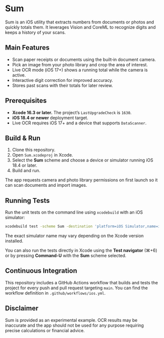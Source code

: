 # Sum

Sum is an iOS utility that extracts numbers from documents or photos and quickly totals them. It leverages Vision and CoreML to recognize digits and keeps a history of your scans.

## Main Features
- Scan paper receipts or documents using the built‑in document camera.
- Pick an image from your photo library and crop the area of interest.
- Live OCR mode (iOS 17+) shows a running total while the camera is active.
- Interactive digit correction for improved accuracy.
- Stores past scans with their totals for later review.

## Prerequisites
- **Xcode 16.3 or later.** The project’s `LastUpgradeCheck` is `1630`.
- **iOS 18.4 or newer** deployment target.
- Live OCR requires iOS 17+ and a device that supports `DataScanner`.

## Build & Run
1. Clone this repository.
2. Open `Sum.xcodeproj` in Xcode.
3. Select the **Sum** scheme and choose a device or simulator running iOS 18.4 or later.
4. Build and run.

The app requests camera and photo library permissions on first launch so it can scan documents and import images.

## Running Tests

Run the unit tests on the command line using `xcodebuild` with an iOS simulator:

```bash
xcodebuild test -scheme Sum -destination 'platform=iOS Simulator,name=iPhone 15'
```

The exact simulator name may vary depending on the Xcode version installed.

You can also run the tests directly in Xcode using the **Test navigator** (⌘+6) or by pressing **Command-U** with the **Sum** scheme selected.

## Continuous Integration

This repository includes a GitHub Actions workflow that builds and tests the project for every push and pull request targeting `main`. You can find the workflow definition in `.github/workflows/ios.yml`.

## Disclaimer

Sum is provided as an experimental example. OCR results may be inaccurate and the app should not be used for any purpose requiring precise calculations or financial advice.
